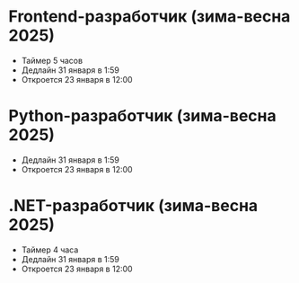 
# Frontend-разработчик (зима-весна 2025)

+ Таймер 5 часов
+ Дедлайн 31 января в 1:59
+ Откроется 23 января в 12:00

# Python-разработчик (зима-весна 2025)

+ Дедлайн 31 января в 1:59
+ Откроется 23 января в 12:00

# .NET-разработчик (зима-весна 2025)

+ Таймер 4 часа
+ Дедлайн 31 января в 1:59
+ Откроется 23 января в 12:00
